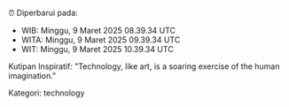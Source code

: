 ⏰ Diperbarui pada:
- WIB: Minggu, 9 Maret 2025 08.39.34 UTC
- WITA: Minggu, 9 Maret 2025 09.39.34 UTC
- WIT: Minggu, 9 Maret 2025 10.39.34 UTC

Kutipan Inspiratif:
"Technology, like art, is a soaring exercise of the human imagination."


Kategori: technology

